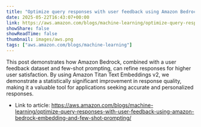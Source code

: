 ```yaml
---
title: "Optimize query responses with user feedback using Amazon Bedrock embedding and few-shot prompting"
date: 2025-05-22T16:43:07+00:00
link: https://aws.amazon.com/blogs/machine-learning/optimize-query-responses-with-user-feedback-using-amazon-bedrock-embedding-and-few-shot-prompting/
showShare: false
showReadTime: false
thumbnail: images/aws.png
tags: ["aws.amazon.com/blogs/machine-learning"]
---
```

This post demonstrates how Amazon Bedrock, combined with a user feedback dataset and few-shot prompting, can refine responses for higher user satisfaction. By using Amazon Titan Text Embeddings v2, we demonstrate a statistically significant improvement in response quality, making it a valuable tool for applications seeking accurate and personalized responses.

- Link to article: https://aws.amazon.com/blogs/machine-learning/optimize-query-responses-with-user-feedback-using-amazon-bedrock-embedding-and-few-shot-prompting/